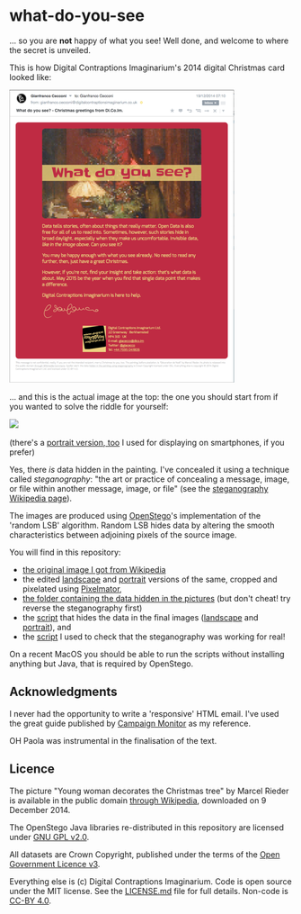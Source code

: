 what-do-you-see
===============

... so you are **not** happy of what you see! Well done, and welcome to where the secret is unveiled. 

This is how Digital Contraptions Imaginarium's 2014 digital Christmas card looked like:

![](email_screenshot.png)

... and this is the actual image at the top: the one you should start from if you wanted to solve the riddle for yourself:

![](http://digital-contraptions-imaginarium.github.io/what-do-you-see/Decoration_du_sapin_de_Noel_landscape_wdys.png)

(there's a [portrait version, too](http://digital-contraptions-imaginarium.github.io/what-do-you-see/Decoration_du_sapin_de_Noel_portrait_wdys.png) I used for displaying on smartphones, if you prefer)

Yes, there *is* data hidden in the painting. I've concealed it using a technique called *steganography*: "the art or practice of concealing a message, image, or file within another message, image, or file" (see the [steganography Wikipedia page](http://en.wikipedia.org/wiki/Steganography)).

The images are produced using [OpenStego](http://www.openstego.info/)'s implementation of the 'random LSB' algorithm. Random LSB hides data by altering the smooth characteristics between adjoining pixels of the source image.

You will find in this repository:
- [the original image I got from Wikipedia](Decoration_du_sapin_de_Noel_original.jpg)
- the edited [landscape](Decoration_du_sapin_de_Noel_landscape.pxm) and [portrait](Decoration_du_sapin_de_Noel_portrait.pxm) versions of the same, cropped and pixelated using [Pixelmator](http://www.pixelmator.com/),
- [the folder containing the data hidden in the pictures](source-data) (but don't cheat! try reverse the steganography first)
- the [script](embed.sh) that hides the data in the final images ([landscape](http://digital-contraptions-imaginarium.github.io/what-do-you-see/Decoration_du_sapin_de_Noel_landscape_wdys.png) and [portrait](http://digital-contraptions-imaginarium.github.io/what-do-you-see/Decoration_du_sapin_de_Noel_portrait_wdys.png)), and 
- the [script](test.sh) I used to check that the steganography was working for real!

On a recent MacOS you should be able to run the scripts without installing anything but Java, that is required by OpenStego.

## Acknowledgments 
I never had the opportunity to write a 'responsive' HTML email. I've used the great guide published by [Campaign Monitor](https://www.campaignmonitor.com/guides/mobile/) as my reference.

OH Paola was instrumental in the finalisation of the text.

## Licence
The picture "Young woman decorates the Christmas tree" by Marcel Rieder is available in the public domain [through Wikipedia](http://en.wikipedia.org/wiki/Christmas_tree#mediaviewer/File:D%C3%A9coration_du_sapin_de_No%C3%ABl.jpg), downloaded on 9 December 2014.

The OpenStego Java libraries re-distributed in this repository are licensed under [GNU GPL v2.0](openstego-0.6.1/LICENSE). 

All datasets are Crown Copyright, published under the terms of the [Open Government Licence v3](http://www.nationalarchives.gov.uk/doc/open-government-licence/version/3/).

Everything else is (c) Digital Contraptions Imaginarium. Code is open source under the MIT license. See the [LICENSE.md](LICENSE.md) file for full details. Non-code is [CC-BY 4.0](https://creativecommons.org/licenses/by/4.0/).
